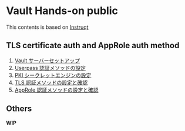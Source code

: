 # Vault Hands-on public

This contents is based on [Instruqt](https://instruqt.com/)

## TLS certificate auth and AppRole auth method

1. [Vault サーバーセットアップ](https://github.com/itot555/vault-handson-public/tree/main/server)
1. [Userpass 認証メソッドの設定](https://github.com/itot555/vault-handson-public/tree/main/auth-userpass)
1. [PKI シークレットエンジンの設定](https://github.com/itot555/vault-handson-public/tree/main/secrets-engine-pki)
1. [TLS 認証メソッドの設定と確認](https://github.com/itot555/vault-handson-public/tree/main/auth-tls)
1. [AppRole 認証メソッドの設定と確認](https://github.com/itot555/vault-handson-public/tree/main/auth-approle)

## Others

**WIP**